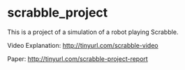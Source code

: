 # scrabble_project

This is a project of a simulation of a robot playing Scrabble.

Video Explanation: http://tinyurl.com/scrabble-video

Paper: http://tinyurl.com/scrabble-project-report

